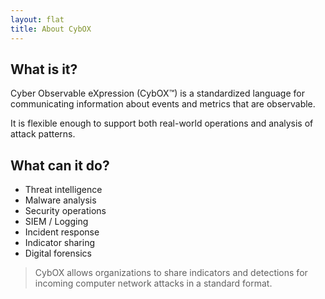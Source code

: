 ```yaml
---
layout: flat
title: About CybOX
---
```


## What is it?
Cyber Observable eXpression (CybOX™) is a standardized language for communicating information about events and metrics that are observable. 

It is flexible enough to support both real-world operations and analysis of attack patterns.

## What can it do?

- Threat intelligence
- Malware analysis
- Security operations
- SIEM / Logging
- Incident response
- Indicator sharing
- Digital forensics

>  CybOX allows organizations to share indicators and detections for incoming computer network attacks in a standard format.
